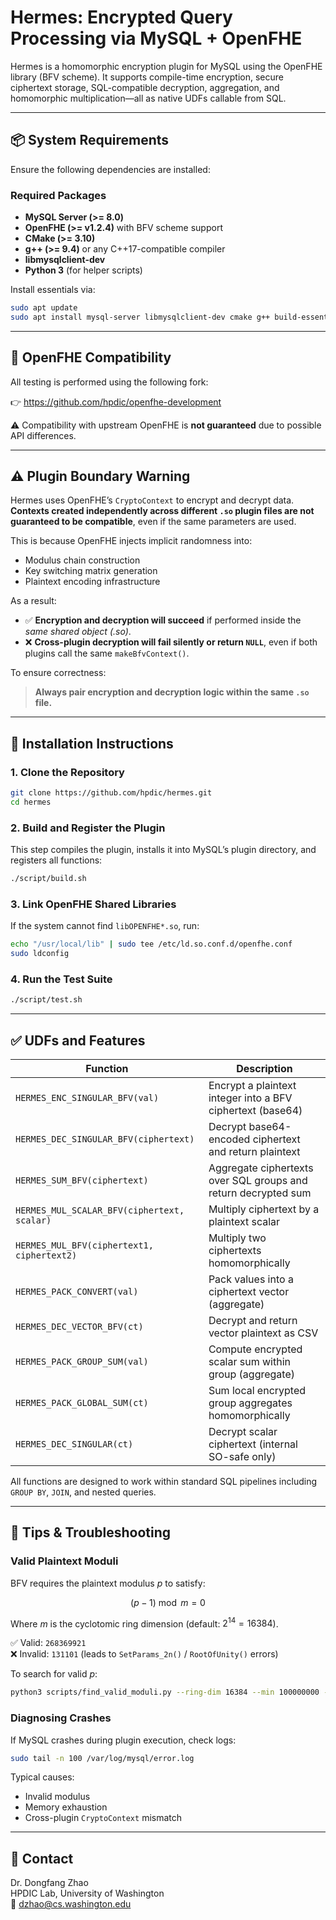 # Hermes: Encrypted Query Processing via MySQL + OpenFHE

Hermes is a homomorphic encryption plugin for MySQL using the OpenFHE library (BFV scheme). It supports compile-time encryption, secure ciphertext storage, SQL-compatible decryption, aggregation, and homomorphic multiplication—all as native UDFs callable from SQL.

---

## 📦 System Requirements

Ensure the following dependencies are installed:

### Required Packages

- **MySQL Server (>= 8.0)**
- **OpenFHE (>= v1.2.4)** with BFV scheme support
- **CMake (>= 3.10)**
- **g++ (>= 9.4)** or any C++17-compatible compiler
- **libmysqlclient-dev**
- **Python 3** (for helper scripts)

Install essentials via:

```bash
sudo apt update
sudo apt install mysql-server libmysqlclient-dev cmake g++ build-essential python3
```

---

## 🔁 OpenFHE Compatibility

All testing is performed using the following fork:

👉 <https://github.com/hpdic/openfhe-development>

⚠️ Compatibility with upstream OpenFHE is **not guaranteed** due to possible API differences.

---

## ⚠️ Plugin Boundary Warning

Hermes uses OpenFHE’s `CryptoContext` to encrypt and decrypt data. **Contexts created independently across different `.so` plugin files are not guaranteed to be compatible**, even if the same parameters are used.

This is because OpenFHE injects implicit randomness into:
- Modulus chain construction
- Key switching matrix generation
- Plaintext encoding infrastructure

As a result:

- ✅ **Encryption and decryption will succeed** if performed inside the *same shared object (.so)*.
- ❌ **Cross-plugin decryption will fail silently or return `NULL`**, even if both plugins call the same `makeBfvContext()`.

To ensure correctness:
> **Always pair encryption and decryption logic within the same `.so` file.**

---

## 🔧 Installation Instructions

### 1. Clone the Repository

```bash
git clone https://github.com/hpdic/hermes.git
cd hermes
```

### 2. Build and Register the Plugin

This step compiles the plugin, installs it into MySQL’s plugin directory, and registers all functions:

```bash
./script/build.sh
```

### 3. Link OpenFHE Shared Libraries

If the system cannot find `libOPENFHE*.so`, run:

```bash
echo "/usr/local/lib" | sudo tee /etc/ld.so.conf.d/openfhe.conf
sudo ldconfig
```

### 4. Run the Test Suite

```bash
./script/test.sh
```

---

## ✅ UDFs and Features

| Function | Description |
|----------|-------------|
| `HERMES_ENC_SINGULAR_BFV(val)` | Encrypt a plaintext integer into a BFV ciphertext (base64) |
| `HERMES_DEC_SINGULAR_BFV(ciphertext)` | Decrypt base64-encoded ciphertext and return plaintext |
| `HERMES_SUM_BFV(ciphertext)` | Aggregate ciphertexts over SQL groups and return decrypted sum |
| `HERMES_MUL_SCALAR_BFV(ciphertext, scalar)` | Multiply ciphertext by a plaintext scalar |
| `HERMES_MUL_BFV(ciphertext1, ciphertext2)` | Multiply two ciphertexts homomorphically |
| `HERMES_PACK_CONVERT(val)` | Pack values into a ciphertext vector (aggregate) |
| `HERMES_DEC_VECTOR_BFV(ct)` | Decrypt and return vector plaintext as CSV |
| `HERMES_PACK_GROUP_SUM(val)` | Compute encrypted scalar sum within group (aggregate) |
| `HERMES_PACK_GLOBAL_SUM(ct)` | Sum local encrypted group aggregates homomorphically |
| `HERMES_DEC_SINGULAR(ct)` | Decrypt scalar ciphertext (internal SO-safe only) |

All functions are designed to work within standard SQL pipelines including `GROUP BY`, `JOIN`, and nested queries.

---

## 🧠 Tips & Troubleshooting

### Valid Plaintext Moduli

BFV requires the plaintext modulus $p$ to satisfy:

$$
(p - 1) \bmod m = 0
$$

Where $m$ is the cyclotomic ring dimension (default: $2^{14} = 16384$).

✅ Valid: `268369921`  
❌ Invalid: `131101` (leads to `SetParams_2n()` / `RootOfUnity()` errors)

To search for valid $p$:

```bash
python3 scripts/find_valid_moduli.py --ring-dim 16384 --min 100000000 --max 300000000
```

### Diagnosing Crashes

If MySQL crashes during plugin execution, check logs:

```bash
sudo tail -n 100 /var/log/mysql/error.log
```

Typical causes:
- Invalid modulus
- Memory exhaustion
- Cross-plugin `CryptoContext` mismatch

---

## 👤 Contact

Dr. Dongfang Zhao  
HPDIC Lab, University of Washington  
📧 dzhao@cs.washington.edu